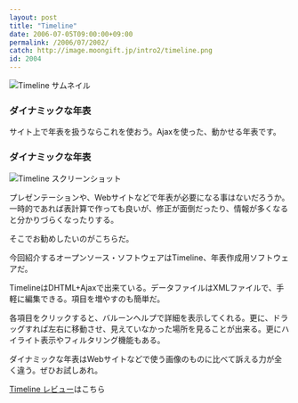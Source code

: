 ```yaml
---
layout: post
title: "Timeline"
date: 2006-07-05T09:00:00+09:00
permalink: /2006/07/2002/
catch: http://image.moongift.jp/intro2/timeline.png
id: 2004
---
```

 ![Timeline サムネイル](http://image.moongift.jp/intro2/timeline.t.png "Timeline サムネイル")
  

### ダイナミックな年表
  
サイト上で年表を扱うならこれを使おう。Ajaxを使った、動かせる年表です。  
<!--more-->  

### ダイナミックな年表
  

![Timeline スクリーンショット](http://image.moongift.jp/intro2/timeline.png "Timeline スクリーンショット")

  

プレゼンテーションや、Webサイトなどで年表が必要になる事はないだろうか。一時的であれば表計算で作っても良いが、修正が面倒だったり、情報が多くなると分かりづらくなったりする。

  

そこでお勧めしたいのがこちらだ。

  

今回紹介するオープンソース・ソフトウェアはTimeline、年表作成用ソフトウェアだ。

  

TimelineはDHTML+Ajaxで出来ている。データファイルはXMLファイルで、手軽に編集できる。項目を増やすのも簡単だ。

  

各項目をクリックすると、バルーンヘルプで詳細を表示してくれる。更に、ドラッグすれば左右に移動させ、見えていなかった場所を見ることが出来る。更にハイライト表示やフィルタリング機能もある。

  

ダイナミックな年表はWebサイトなどで使う画像のものに比べて訴える力が全く違う。ぜひお試しあれ。

  

[Timeline レビュー](http://oss.moongift.jp/review/i-2004.html)はこちら

